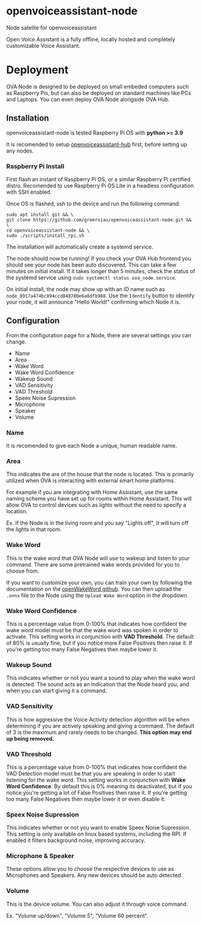 # openvoiceassistant-node
Node satelite for openvoiceassistant

Open Voice Assistant is a fully offline, locally hosted and completely customizable Voice Assistant.

# Deployment
OVA Node is designed to be deployed on small embeded computers such as Raspberry Pis, but can also be deployed on standard machines like PCs and Laptops. You can even deploy OVA Node alongside OVA Hub.

## Installation
openvoiceassistant-node is tested Raspberry Pi OS with **python >= 3.9**

It is recomended to setup [openvoiceassistant-hub](https://github.com/greerviau/openvoiceassistant-hub) first, before setting up any nodes.

### Raspberry Pi Install
First flash an instant of Raspberry Pi OS, or a similar Raspberry Pi certified distro. Recomended to use Raspberry Pi OS Lite in a headless configuration with SSH enabled.

Once OS is flashed, ssh to the device and run the following command:
```
sudo apt install git && \
git clone https://github.com/greerviau/openvoiceassistant-node.git && \
cd openvoiceassistant-node && \
sudo ./scripts/install_rpi.sh
```

The installation will automatically create a systemd service.

The node should now be running! If you check your OVA Hub frontend you should see your node has been auto discovered. This can take a few minutes on initial install. If it takes longer than 5 minutes, check the status of the systemd service using ```sudo systemctl status ova_node.service```. 

On initial install, the node may show up with an ID name such as ```node_8917a474bc894ccd848780e6a8dfb988```. Use the ```Identify``` button to identify your node, it will announce "Hello World!" confirming which Node it is.

## Configuration
From the configuration page for a Node, there are several settings you can change.

* Name
* Area
* Wake Word
* Wake Word Confidence
* Wakeup Sound
* VAD Sensitivity
* VAD Threshold
* Speex Noise Supression
* Microphone
* Speaker
* Volume

### Name
It is recomended to give each Node a unique, human readable name.

### Area
This indicates the are of the house that the node is located. This is primarily utilized when OVA is interacting with external smart home platforms. 

For example if you are integrating with Home Assistant, use the same naming scheme you have set up for rooms within Home Assistant. This will allow OVA to control devices such as lights without the need to specify a location. 

Ex. If the Node is in the living room and you say "Lights off", it will turn off the lights in that room.

### Wake Word
This is the wake word that OVA Node will use to wakeup and listen to your command. There are some pretrained wake words provided for you to choose from.

If you want to customize your own, you can train your own by following the documentation on the [openWakeWord github](https://github.com/dscripka/openWakeWord?tab=readme-ov-file#training-new-models). You can then upload the ```.onnx``` file to the Node using the ```Upload Wake Word``` option in the dropdown.

### Wake Word Confidence
This is a percentage value from 0-100% that indicates how confident the wake word model must be that the wake word was spoken in order to activate. This setting works in conjunction with **VAD Threshold**. The default of 80% is usually fine, but if you notice more False Positives then raise it. If you're getting too many False Negatives then maybe lower it.

### Wakeup Sound
This indicates whether or not you want a sound to play when the wake word is detected. The sound acts as an indication that the Node heard you, and when you can start giving it a command.

### VAD Sensitivity
This is how aggressive the Voice Activity detection algorithm will be when determining if you are actively speaking and giving a command. The default of 3 is the maximum and rarely needs to be changed. **This option may end up being removed.**

### VAD Threshold
This is a percentage value from 0-100% that indicates how confident the VAD Detection model must be that you are speaking in order to start listening for the wake word. This setting works in conjunction with **Wake Word Confidence**. By default this is 0% meaning its deactivated, but if you notice you're getting a lot of False Positives then raise it. If you're getting too many False Negatives then maybe lower it or even disable it.

### Speex Noise Supression
This indicates whether or not you want to enable Speex Noise Supression. This setting is only available on linux based systems, including the RPI. If enabled it filters background noise, improving accuracy.

### Microphone & Speaker
These options allow you to choose the respective devices to use as Microphones and Speakers. Any new devices should be auto detected.

### Volume
This is the device volume. You can also adjust it through voice command. 

Ex. "Volume up/down", "Volume 5", "Volume 60 percent".